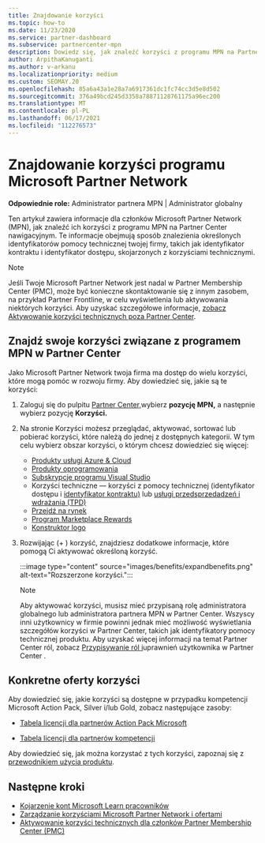 ```yaml
---
title: Znajdowanie korzyści
ms.topic: how-to
ms.date: 11/23/2020
ms.service: partner-dashboard
ms.subservice: partnercenter-mpn
description: Dowiedz się, jak znaleźć korzyści z programu MPN na Partner Center nawigacyjnym. Zawiera informacje o tym, jak znaleźć identyfikator dostępu i identyfikator kontraktu w celu uzyskania korzyści technicznych.
author: ArpithaKanuganti
ms.author: v-arkanu
ms.localizationpriority: medium
ms.custom: SEOMAY.20
ms.openlocfilehash: 85a6a43a1e28a7a6917361dc1fc74cc3d5e8d502
ms.sourcegitcommit: 376a49bcd245d3358a78871128761175a96ec200
ms.translationtype: MT
ms.contentlocale: pl-PL
ms.lasthandoff: 06/17/2021
ms.locfileid: "112276573"
---
```

# <a name="locate-your-microsoft-partner-network-benefits"></a>Znajdowanie korzyści programu Microsoft Partner Network 

**Odpowiednie role:** Administrator partnera MPN | Administrator globalny

Ten artykuł zawiera informacje dla członków Microsoft Partner Network (MPN), jak znaleźć ich korzyści z programu MPN na Partner Center nawigacyjnym. Te informacje obejmują sposób znalezienia określonych identyfikatorów pomocy technicznej twojej firmy, takich jak identyfikator kontraktu i identyfikator dostępu, skojarzonych z korzyściami technicznymi.

>[!NOTE]
> Jeśli Twoje Microsoft Partner Network jest nadal w Partner Membership Center (PMC), może być konieczne skontaktowanie się z innym zasobem, na przykład Partner Frontline, w celu wyświetlenia lub aktywowania niektórych korzyści. Aby uzyskać szczegółowe informacje, [zobacz Aktywowanie korzyści technicznych poza Partner Center](partner-membership-center-tech-benefits-activate.md).

## <a name="find-your-mpn-benefits-in-partner-center"></a>Znajdź swoje korzyści związane z programem MPN w Partner Center

Jako Microsoft Partner Network twoja firma ma dostęp do wielu korzyści, które mogą pomóc w rozwoju firmy. Aby dowiedzieć się, jakie są te korzyści:

1. Zaloguj się do pulpitu [Partner Center,](https://partner.microsoft.com/dashboard/home)wybierz **pozycję MPN,** a następnie wybierz pozycję **Korzyści.**

2. Na stronie Korzyści możesz przeglądać, aktywować, sortować lub pobierać korzyści, które należą do jednej z dostępnych kategorii. W tym celu wybierz obszar korzyści, o którym chcesz dowiedzieć się więcej:

   - [Produkty usługi Azure & Cloud](mpn-benefits-azure-cloud.md)
   - [Produkty oprogramowania](mpn-benefits-software.md)
   - [Subskrypcje programu Visual Studio](mpn-benefits-visual-studio.md)
   - Korzyści techniczne — korzyści z pomocy technicznej (identyfikator dostępu i [identyfikator kontraktu)](mpn-benefits-technical-support.md) lub [usługi przedsprzedadzeń i wdrażania (TPD)](technical-benefits.md)
   - [Przejdź na rynek](mpn-learn-about-go-to-market-benefits.md)
   - [Program Marketplace Rewards](marketplace-rewards.md)
   - [Konstruktor logo](mpn-logo-builder.md)

3. Rozwijając (+ ) korzyść, znajdziesz dodatkowe informacje, które pomogą Ci aktywować określoną korzyść.

   :::image type="content" source="images/benefits/expandbenefits.png" alt-text="Rozszerzone korzyści.":::

   > [!NOTE]
   > Aby aktywować korzyści, musisz mieć przypisaną rolę administratora globalnego lub administratora partnera MPN w Partner Center. Wszyscy inni użytkownicy w firmie powinni jednak mieć możliwość wyświetlania szczegółów korzyści w Partner Center, takich jak identyfikatory pomocy technicznej produktu. Aby uzyskać więcej informacji na temat Partner Center ról, zobacz [Przypisywanie ról i](permissions-overview.md)uprawnień użytkownika w Partner Center .

## <a name="specific-benefit-offers"></a>Konkretne oferty korzyści

Aby dowiedzieć się, jakie korzyści są dostępne w przypadku kompetencji Microsoft Action Pack, Silver i/lub Gold, zobacz następujące zasoby:

- [Tabela licencji dla partnerów Action Pack Microsoft](https://assetsprod.microsoft.com/en-us/microsoft-action-pack-license-table.pdf)

- [Tabela licencji dla partnerów kompetencji](https://assetsprod.microsoft.com/mpn-maps-software-iur-competency-license-table.docx)

Aby dowiedzieć się, jak można korzystać z tych korzyści, zapoznaj się z [przewodnikiem użycia produktu](https://assets.microsoft.com/MPN-MAPS-Product-Usage-Guide.pdf).

## <a name="next-steps"></a>Następne kroki

- [Kojarzenie kont Microsoft Learn pracowników](ms-learn-associate.md)
- [Zarządzanie korzyściami Microsoft Partner Network i ofertami](manage-your-partner-network-benefits.md)
- [Aktywowanie korzyści technicznych dla członków Partner Membership Center (PMC)](partner-membership-center-tech-benefits-activate.md)
